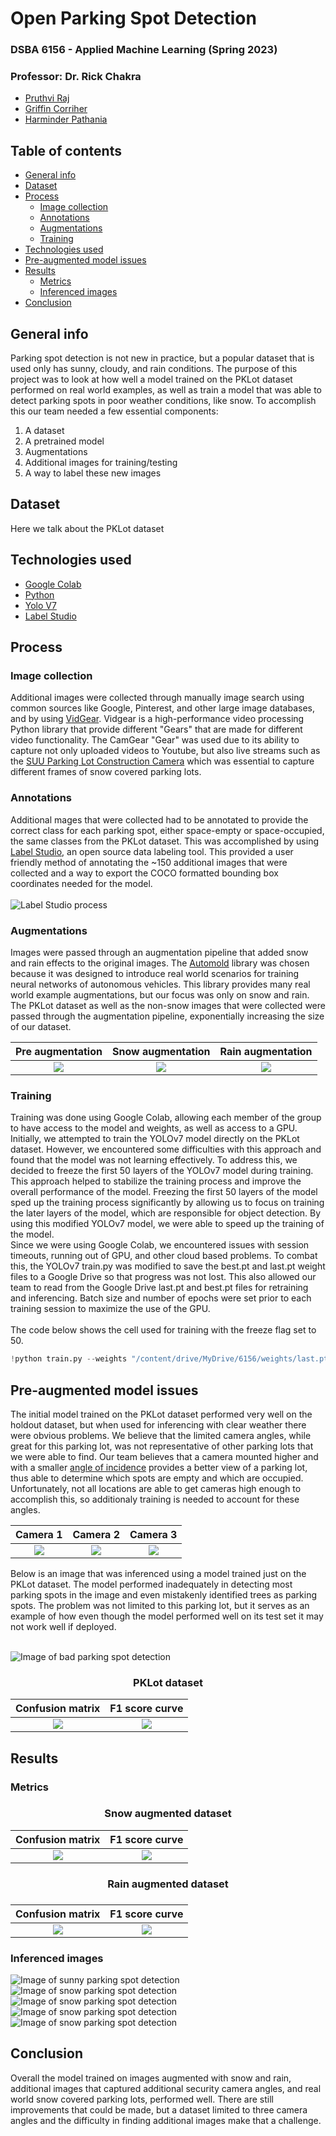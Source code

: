 # Open Parking Spot Detection
### DSBA 6156 - Applied Machine Learning (Spring 2023)
### Professor: Dr. Rick Chakra

- <a href="https://github.com/pruthvirajcyn">Pruthvi Raj</a>
- <a href="https://github.com/griffincorriher">Griffin Corriher</a>
- <a href="https://github.com/hpath9797">Harminder Pathania</a>

## Table of contents
- [General info](#general-info)
- [Dataset](#dataset)
- [Process](#process)
  - [Image collection](#image-collection)
  - [Annotations](#annotations)
  - [Augmentations](#augmentations)
  - [Training](#training)
- [Technologies used](#technologies-used)
- [Pre-augmented model issues](#pre-augmented-model-issues)
- [Results](#results)
  - [Metrics](#metrics)
  - [Inferenced images](#inferenced-images)
- [Conclusion](#conclusion)

## General info
Parking spot detection is not new in practice, but a popular dataset that is used only has sunny, cloudy, and rain conditions.
The purpose of this project was to look at how well a model trained on the PKLot dataset performed on real world examples, as well as train a model
that was able to detect parking spots in poor weather conditions, like snow. To accomplish this our team needed a few essential components:
1. A dataset
2. A pretrained model
3. Augmentations
4. Additional images for training/testing
5. A way to label these new images

## Dataset
Here we talk about the PKLot dataset

## Technologies used
- <a href="https://colab.research.google.com/">Google Colab</a>
- <a href="https://www.python.org/">Python</a>
- <a href="https://github.com/WongKinYiu/yolov7">Yolo V7</a>
- <a href="https://labelstud.io/">Label Studio</a>

## Process
### Image collection
Additional images were collected through manually image search using common sources like Google, Pinterest, and other large image databases, and by using <a href="https://abhitronix.github.io/vidgear/v0.3.0-stable/">VidGear</a>. Vidgear is a high-performance video processing Python library that provide different "Gears" that are made for different video functionality. The CamGear "Gear" was used due to its ability to capture not only uploaded videos to Youtube, but also live streams such as the <a href="https://www.youtube.com/watch?v=c38K8IsYnB0">SUU Parking Lot Construction Camera</a> which was essential to capture different frames of snow covered parking lots.

### Annotations
Additional mages that were collected had to be annotated to provide the correct class for each parking spot, either space-empty or space-occupied, the same classes from the PKLot dataset.
This was accomplished by using <a href="https://labelstud.io/">Label Studio</a>, an open source data labeling tool. This provided a user friendly method of annotating
the ~150 additional images that were collected and a way to export the COCO formatted bounding box coordinates needed for the model.
<br><br>
![Label Studio process](https://github.com/pruthvirajcyn/Parking-spot-detection/blob/main/images/labelstudio.png)

### Augmentations
Images were passed through an augmentation pipeline that added snow and rain effects to the original images. The <a href="https://github.com/UjjwalSaxena/Automold--Road-Augmentation-Library">Automold</a> library was chosen because it was designed to introduce real world scenarios for training neural networks of autonomous vehicles. This library provides many real world example augmentations, but our focus was only on snow and rain. The PKLot dataset as well as the non-snow images that were collected were passed through the augmentation pipeline, exponentially increasing the size of our dataset.

   Pre augmentation         |  Snow augmentation         |  Rain augmentation
:-------------------------:|:-------------------------:|:-------------------------:
![](https://github.com/pruthvirajcyn/Parking-spot-detection/blob/main/images/normal1.png)  | ![](https://github.com/pruthvirajcyn/Parking-spot-detection/blob/main/images/snowaugment1.png)  |  ![](https://github.com/pruthvirajcyn/Parking-spot-detection/blob/main/images/rainaugment1.png)

### Training
Training was done using Google Colab, allowing each member of the group to have access to the model and weights, as well as access to a GPU. Initially, we attempted to train the YOLOv7 model directly on the PKLot dataset. However, we encountered some difficulties with this approach and found that the model was not learning effectively. To address this, we decided to freeze the first 50 layers of the YOLOv7 model during training. This approach helped to stabilize the training process and improve the overall performance of the model. Freezing the first 50 layers of the model sped up the training process significantly by allowing us to focus on training the later layers of the model, which are responsible for object detection. By using this modified YOLOv7 model, we were able to speed up the training of the model.
<br>
Since we were using Google Colab, we encountered issues with session timeouts, running out of GPU, and other cloud based problems. To combat this, the YOLOv7 train.py was modified to save the best.pt and last.pt weight files to a Google Drive so that progress was not lost. This also allowed our team to read from the Google Drive last.pt and best.pt files for retraining and inferencing. Batch size and number of epochs were set prior to each training session to maximize the use of the GPU.
<br><br>
The code below shows the cell used for training with the freeze flag set to 50.
```python
!python train.py --weights "/content/drive/MyDrive/6156/weights/last.pt" --data "/content/data.yaml" --workers 4 --batch-size {batch_size} --img 640 --cfg cfg/training/yolov7.yaml --name yolov7 --epochs {epochs} --hyp data/hyp.scratch.p5.yaml --freeze 50
```

## Pre-augmented model issues
The initial model trained on the PKLot dataset performed very well on the holdout dataset, but when used for inferencing with clear weather there were obvious problems. We believe that the limited camera angles, while great for this parking lot, was not representative of other parking lots that we were able to find. Our team believes that a camera mounted higher and with a smaller <a href="https://ipvm.com/reports/testing-camera-height">angle of incidence</a> provides a better view of a parking lot, thus able to determine which spots are empty and which are occupied. Unfortunately, not all locations are able to get cameras high enough to accomplish this, so additionaly training is needed to account for these angles.

   Camera 1         |  Camera 2         |  Camera 3
:-------------------------:|:-------------------------:|:-------------------------:
![](https://github.com/pruthvirajcyn/Parking-spot-detection/blob/main/images/2012-09-11_15_38_53_jpg.rf.bcdabdb175b85ebb981248ddc666e1d7.jpg)  | ![](https://github.com/pruthvirajcyn/Parking-spot-detection/blob/main/images/2012-12-21_17_25_13_jpg.rf.f1800300d28b08e400977e1b74594f88.jpg)  |  ![](https://github.com/pruthvirajcyn/Parking-spot-detection/blob/main/images/2013-03-05_09_45_04_jpg.rf.e8589d4a1ec587d59d96187a21b6568e.jpg)


Below is an image that was inferenced using a model trained just on the PKLot dataset. The model performed inadequately in detecting most parking spots in the image and even mistakenly identified trees as parking spots. The problem was not limited to this parking lot, but it serves as an example of how even though the model performed well on its test set it may not work well if deployed.
<br><br>

![Image of bad parking spot detection](https://github.com/pruthvirajcyn/Parking-spot-detection/blob/main/images/issue1.png)

<h3 align="center">PKLot dataset</h3>

  Confusion matrix        | F1 score curve
:-------------------------:|:-------------------------:
![](https://github.com/pruthvirajcyn/Parking-spot-detection/blob/main/images/pklot_matrix.png) | ![](https://github.com/pruthvirajcyn/Parking-spot-detection/blob/main/images/pklot_f1.png)

## Results
### Metrics
<h3 align="center">Snow augmented dataset</h3>         

  Confusion matrix        | F1 score curve
:-------------------------:|:-------------------------:
![](https://github.com/pruthvirajcyn/Parking-spot-detection/blob/main/images/snow_matrix.png) | ![](https://github.com/pruthvirajcyn/Parking-spot-detection/blob/main/images/snow_f1.png) 

<h3 align="center">Rain augmented dataset<h3/>          

  Confusion matrix        | F1 score curve
:-------------------------:|:-------------------------:
![](https://github.com/pruthvirajcyn/Parking-spot-detection/blob/main/images/rain_matrix.png) | ![](https://github.com/pruthvirajcyn/Parking-spot-detection/blob/main/images/rain_f1.png) 

### Inferenced images
![Image of sunny parking spot detection](https://github.com/pruthvirajcyn/Parking-spot-detection/blob/main/images/sunny1.png)
![Image of snow parking spot detection](https://github.com/pruthvirajcyn/Parking-spot-detection/blob/main/images/snow1.png)
![Image of snow parking spot detection](https://github.com/pruthvirajcyn/Parking-spot-detection/blob/main/images/snow2.png)
![Image of snow parking spot detection](https://github.com/pruthvirajcyn/Parking-spot-detection/blob/main/images/snow3.png)
![Image of snow parking spot detection](https://github.com/pruthvirajcyn/Parking-spot-detection/blob/main/images/snow4.png)

## Conclusion
Overall the model trained on images augmented with snow and rain, additional images that captured additional security camera angles, and real world snow covered parking lots, performed well. There are still improvements that could be made, but a dataset limited to three camera angles and the difficulty in finding additional images make that a challenge.
